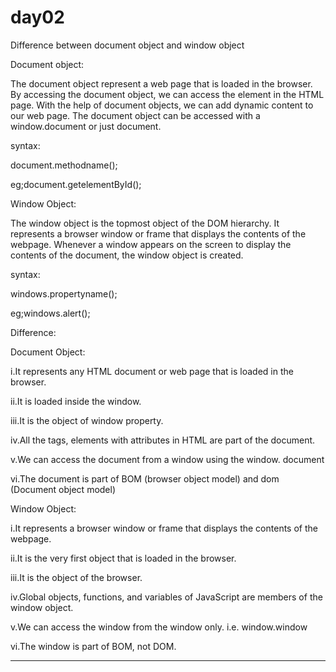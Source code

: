 # day02


Difference between document object and window object

Document object:

The document object represent a web page that is loaded in the browser. By accessing the document object, we can access the element in the HTML page. With the help of document objects, we can add dynamic content to our web page. The document object can be accessed with a window.document or just document.

syntax:

document.methodname();

eg;document.getelementById();

Window Object:

The window object is the topmost object of the DOM hierarchy. It represents a browser window or frame that displays the contents of the webpage. Whenever a window appears on the screen to display the contents of the document, the window object is created. 

syntax:

windows.propertyname();

eg;windows.alert();

Difference:

Document Object:

i.It represents any HTML document or web page that is loaded in the browser.

ii.It is loaded inside the window.

iii.It is the object of window property.

iv.All the tags, elements with attributes in HTML are part of the document.

v.We can access the document from a window using the window. document

vi.The document is part of BOM (browser object model) and dom (Document object model)

Window Object:

i.It represents a browser window or frame that displays the contents of the webpage.

ii.It is the very first object that is loaded in the browser.

iii.It is the object of the browser.

iv.Global objects, functions, and variables of JavaScript are members of the window object.

v.We can access the window from the window only. i.e. window.window

vi.The window is part of BOM, not DOM.


-----------------------------------------------------------------------------------------------------------------------------------------------------------------------























